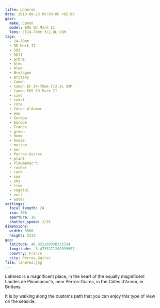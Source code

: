 ```yaml
---
title: Lahérez
date: 2013-08-23 09:08:00 +02:00
gear:
  make: Canon
  model: EOS 5D Mark II
  lens: EF24-70mm f/2.8L USM
tags:
  - 24-70mm
  - 5D Mark II
  - 5D2
  - 5DII
  - arbre
  - bleu
  - blue
  - Bretagne
  - Britany
  - Canon
  - Canon EF 24-70mm f/2.8L USM
  - Canon EOS 5D Mark II
  - ciel
  - coast
  - côte
  - Côtes d'Armor
  - eau
  - Europa
  - Europe
  - France
  - green
  - home
  - house
  - maison
  - mer
  - Perros-Guirec
  - plant
  - Ploumanac'h
  - rocher
  - rock
  - sea
  - sky
  - tree
  - végétal
  - vert
  - water
settings:
  focal_length: 24
  iso: 200
  aperture: 16
  shutter_speed: 1/25
dimensions:
  width: 3500
  height: 2333
geo:
  latitude: 48.832260938333334
  longitude: -3.4753271249999997
  country: France
  city: Perros-Guirec
file: laherez.jpg
---
```


Lahérez is a magnificent place, in the heart of the equally magnificent Landes de Ploumanac'h, near Perros-Guirec, in the Côtes d'Armor, in Brittany.

It is by walking along the customs path that you can enjoy this type of view on the seaside.
